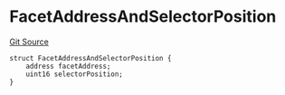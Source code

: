 # FacetAddressAndSelectorPosition
[Git Source](https://github.com/thrackle-io/rules-protocol/blob/63b22fe4cc7ce8c74a4c033635926489351a3581/src/economic/ruleProcessor/tagged/TaggedRuleProcessorDiamondLib.sol)


```solidity
struct FacetAddressAndSelectorPosition {
    address facetAddress;
    uint16 selectorPosition;
}
```


